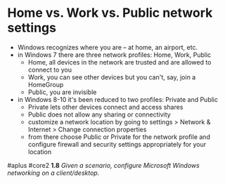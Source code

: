 # Home vs. Work vs. Public network settings 

- Windows recognizes where you are – at home, an airport, etc.
- in Windows 7 there are three network profiles: Home, Work, Public
	- Home, all devices in the network are trusted and are allowed to connect to you
	- Work, you can see other devices but you can't, say, join a HomeGroup
	- Public, you are invisible
- in Windows 8-10 it's been reduced to two profiles: Private and Public
	- Private lets other devices connect and access shares
	- Public does not allow any sharing or connectivity
	- customize a network location by going to settings > Network & Internet > Change connection properties
	- from there choose Public or Private for the network profile and configure firewall and security settings appropriately for your location

#aplus #core2 **1.8** *Given a scenario, configure Microsoft Windows networking on a client/desktop.*
